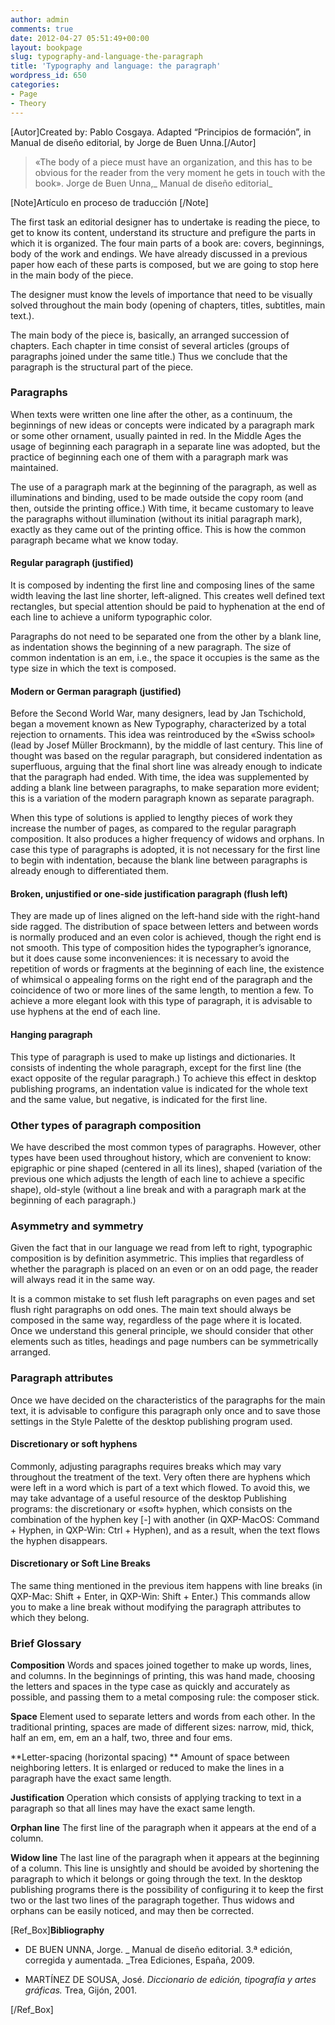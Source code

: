 ```yaml
---
author: admin
comments: true
date: 2012-04-27 05:51:49+00:00
layout: bookpage
slug: typography-and-language-the-paragraph
title: 'Typography and language: the paragraph'
wordpress_id: 650
categories:
- Page
- Theory
---
```


[Autor]Created by: Pablo Cosgaya. Adapted “Principios de formación”, in Manual de diseño editorial, by Jorge de Buen Unna.[/Autor]


> «The body of a piece must have an organization, and this has to be obvious for the reader from the very moment he gets in touch with the book». Jorge de Buen Unna,_ Manual de diseño editorial_



[Note]Artículo en proceso de traducción [/Note]

The first task an editorial designer has to undertake is reading the piece, to get to know its content, understand its structure and prefigure the parts in which it is organized. The four main parts of a book are: covers, beginnings, body of the work and endings. We have already discussed in a previous paper how each of these parts is composed, but we are going to stop here in the main body of the piece.

The designer must know the levels of importance that need to be visually solved throughout the main body (opening of chapters, titles, subtitles, main text.).

The main body of the piece is, 
basically, an arranged succession of chapters. Each chapter in time consist of several articles (groups of paragraphs joined under the same title.) Thus we conclude that the paragraph is the structural part of the piece.


### Paragraphs


When texts were written one line after the other, as a continuum, the beginnings of new ideas or concepts were indicated by a paragraph mark or some other ornament, usually painted in red. In the Middle Ages the usage of beginning each paragraph in a separate line was adopted, but the practice of beginning each one of them with a paragraph mark was maintained.

The use of a paragraph mark at the beginning of the paragraph, as well as illuminations and binding, used to be made outside the copy room (and then, outside the printing office.) With time, it became customary to leave the paragraphs without illumination (without its initial paragraph mark), exactly as they came out of the printing office. This is how the common paragraph became what we know today.


#### Regular paragraph (justified)


It is composed by indenting the first line and composing lines of the same width leaving the last line shorter, left-aligned. This creates well defined text rectangles, but special attention should be paid to hyphenation at the end of each line to achieve a uniform typographic color.

Paragraphs do not need to be separated one from the other by a blank line, as indentation shows the beginning of a new paragraph. The size of common indentation is an em, i.e., the space it occupies is the same as the type size in which the text is composed.


#### Modern or German paragraph (justified)


Before the Second World War, many designers, lead by Jan Tschichold, began a movement known as New Typography, characterized by a total rejection to ornaments. This idea was reintroduced by the «Swiss school» (lead by Josef Müller Brockmann), by the middle of last century. This line of thought was based on the regular paragraph, but considered indentation as superfluous, arguing that the final short line was already enough to indicate that the paragraph had ended. With time, the idea was supplemented by adding a blank line between paragraphs, to make separation more evident; this is a variation of the modern paragraph known as separate paragraph.

When this type of solutions is applied to lengthy pieces of work they increase the number of pages, as compared to the regular paragraph composition. It also produces a higher frequency of widows and orphans. In case this type of paragraphs is adopted, it is not necessary for the first line to begin with indentation, because the blank line between paragraphs is already enough to differentiated them.


#### Broken, unjustified or one-side justification paragraph (flush left)


They are made up of lines aligned on the left-hand side with the right-hand side ragged. The distribution of space between letters and between words is normally produced and an even color is achieved, though the right end is not smooth. This type of composition hides the typographer’s ignorance, but it does cause some inconveniences: it is necessary to avoid the repetition of words or fragments at the beginning of each line, the existence of whimsical o appealing forms on the right end of the paragraph and the coincidence of two or more lines of the same length, to mention a few. To achieve a more elegant look with this type of paragraph, it is advisable to use hyphens at the end of each line.


#### Hanging paragraph


This type of paragraph is used to make up listings and dictionaries. It consists of indenting the whole paragraph, except for the first line (the exact opposite of the regular paragraph.) To achieve this effect in desktop publishing programs, an indentation value is indicated for the whole text and the same value, but negative, is indicated for the first line.


### Other types of paragraph composition


We have described the most common types of paragraphs. However, other types have been used throughout history, which are convenient to know: epigraphic or pine shaped (centered in all its lines), shaped (variation of the previous one which adjusts the length of each line to achieve a specific shape), old-style (without a line break and with a paragraph mark at the beginning of each paragraph.)


### Asymmetry and symmetry


Given the fact that in our language we read from left to right, typographic composition is by definition asymmetric. This implies that regardless of whether the paragraph is placed on an even or on an odd page, the reader will always read it in the same way.

It is a common mistake to set flush left paragraphs on even pages and set flush right paragraphs on odd ones. The main text should always be composed in the same way, regardless of the page where it is located. Once we understand this general principle, we should consider that other elements such as titles, headings and page numbers can be symmetrically arranged.


### Paragraph attributes


Once we have decided on the characteristics of the paragraphs for the main text, it is advisable to configure this paragraph only once and to save those settings in the Style Palette of the desktop publishing program used.


#### Discretionary or soft hyphens


Commonly, adjusting paragraphs requires breaks which may vary throughout the treatment of the text. Very often there are hyphens which were left in a word which is part of a text which flowed. To avoid this, we may take advantage of a useful resource of the desktop Publishing programs: the discretionary or «soft» hyphen, which consists on the combination of the hyphen key [-] with another (in QXP-MacOS: Command + Hyphen, in QXP-Win: Ctrl + Hyphen), and as a result, when the text flows the hyphen disappears.


#### Discretionary or Soft Line Breaks


The same thing mentioned in the previous item happens with line breaks (in QXP-Mac: Shift + Enter, in QXP-Win: Shift + Enter.) This commands allow you to make a line break without modifying the paragraph attributes to which they belong.


### Brief Glossary


**Composition**
Words and spaces joined together to make up words, lines, and columns. In the beginnings of printing, this was hand made, choosing the letters and spaces in the type case as quickly and accurately as possible, and passing them to a metal composing rule: the composer stick.

**Space**
Element used to separate letters and words from each other. In the traditional printing, spaces are made of different sizes: narrow, mid, thick, half an em, em, em an a half, two, three and four ems.

**Letter-spacing (horizontal spacing) **
Amount of space between neighboring letters. It is enlarged or reduced to make the lines in a paragraph have the exact same length.

**Justification**
Operation which consists of applying tracking to text in a paragraph so that all lines may have the exact same length.

**Orphan line**
The first line of the paragraph when it appears at the end of a column.

**Widow line**
The last line of the paragraph when it appears at the beginning of a column. This line is unsightly and should be avoided by shortening the paragraph to which it belongs or going through the text. In the desktop publishing programs there is the possibility of configuring it to keep the first two or the last two lines of the paragraph together. Thus widows and orphans can be easily noticed, and may then be corrected.

[Ref_Box]**Bibliography**



	
  * DE BUEN UNNA, Jorge. _ Manual de diseño editorial. 3.ª edición, corregida y aumentada. _Trea Ediciones, España, 2009.

	
  * MARTÍNEZ DE SOUSA, José. _Diccionario de edición, tipografía y artes gráficas._ Trea, Gijón, 2001.


[/Ref_Box]

